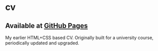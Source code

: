 # cv
## Available at [GitHub Pages](https://kvjanhun.github.io/cv/)

My earlier HTML+CSS based CV. Originally built for a university course, periodically updated and upgraded.
